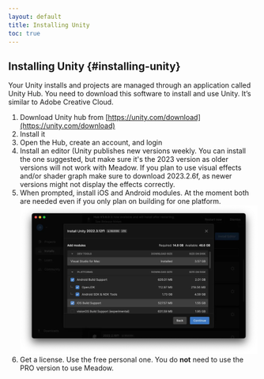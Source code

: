 ```yaml
---
layout: default
title: Installing Unity
toc: true
---
```


## Installing Unity {#installing-unity}

Your Unity installs and projects are managed through an application called Unity Hub. You need to download this software to install and use Unity. It’s similar to Adobe Creative Cloud.



1. Download Unity hub from [https://unity.com/download](https://unity.com/download)
2. Install it
3. Open the Hub, create an account, and login
4. Install an editor (Unity publishes new versions weekly. You can install the one suggested, but make sure it's the 2023 version as older versions will not work with Meadow. If you plan to use visual effects and/or shader graph make sure to download 2023.2.6f, as newer versions might not display the effects correctly.
5. When prompted, install iOS and Android modules. At the moment both are needed even if you only plan on building for one platform.
![alt_text](images/hubModules.webp "image_tooltip")
6. Get a license. Use the free personal one. You do **not** need to use the PRO version to use Meadow.

